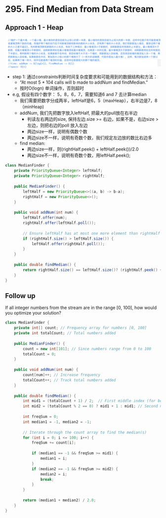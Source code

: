 # 295. Find Median from Data Stream

## Approach 1 - Heap
![alt text](image-12.png)

- step 1: 通过constraints判断时间复杂度要求和可能用到的数据结构和方法：
    - “At most 5 * 104 calls will b made to addNum and findMedian.”
    - 按时O(logn) 单词操作，否则超时
- e.g, 假设有四个数字： 5，8，6，7，需要知道6 and 7 去计算median
    - 我们需要把数字分成两半，leftHalf是6，5（maxHeap），右半边是7，8（minHeap)
    - addNum, 我们先把数字放入leftHalf, 把最大的pull放在右半边
        - 判读左右两边的size, 保持左边.size >= 右边，如果不是，右边size > 左边，则把右边的poll 放入左边
        - 两边size一样，说明有偶数个数
        - 两边size不一样，说明有奇数个数，我们规定左边放的数比右边多
    - find median: 
        - 两边size一样，则(rightHalf.peek() + leftHalf.peek())/2.0
        - 两边size不一样，说明有奇数个数，用leftHalf.peek(); 

```java
class MedianFinder {
    private PriorityQueue<Integer> leftHalf;
    private PriorityQueue<Integer> rightHalf;

    public MedianFinder() {
        leftHalf = new PriorityQueue<>((a, b) -> b-a);
        rightHalf = new PriorityQueue<>();
    }
    
    public void addNum(int num) {
        leftHalf.offer(num);
        rightHalf.offer(leftHalf.poll());

        // Ensure leftHalf has at most one more element than rightHalf
        if (rightHalf.size() > leftHalf.size()) {
            leftHalf.offer(rightHalf.poll());
        }
    }
    
    public double findMedian() {
        return rightHalf.size() == leftHalf.size()? (rightHalf.peek() + leftHalf.peek())/2.0: leftHalf.peek(); 
    }
}
```
## Follow up

If all integer numbers from the stream are in the range [0, 100], how would you optimize your solution?

```java
class MedianFinder {
    private int[] count; // Frequency array for numbers [0, 100]
    private int totalCount; // Total numbers added

    public MedianFinder() {
        count = new int[101]; // Since numbers range from 0 to 100
        totalCount = 0;
    }

    public void addNum(int num) {
        count[num]++; // Increase frequency
        totalCount++; // Track total numbers added
    }

    public double findMedian() {
        int mid1 = (totalCount + 1) / 2;  // First middle index (for both even and odd), as the array starts at index 0
        int mid2 = (totalCount % 2 == 0) ? mid1 + 1 : mid1; // Second middle index (only relevant for even cases)
        
        int freqSum = 0;
        int median1 = -1, median2 = -1;

        // Iterate through the count array to find the median(s)
        for (int i = 0; i <= 100; i++) {
            freqSum += count[i];

            if (median1 == -1 && freqSum >= mid1) {
                median1 = i;
            }
            if (median2 == -1 && freqSum >= mid2) {
                median2 = i;
                break;
            }
        }

        return (median1 + median2) / 2.0;
    }
}


```
